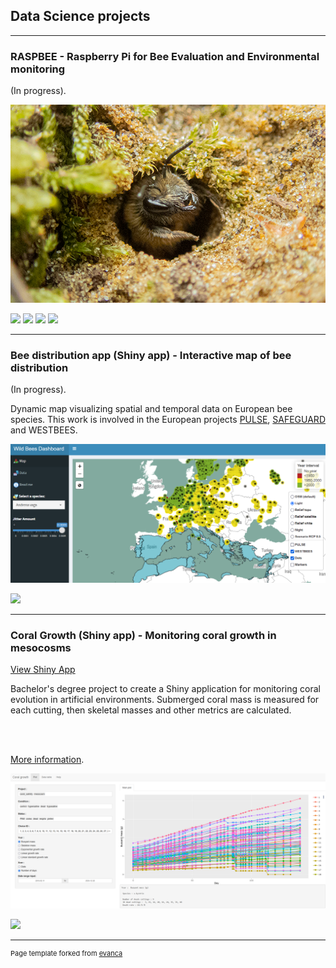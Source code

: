 ## Data Science projects

---
### RASPBEE - Raspberry Pi for Bee Evaluation and Environmental monitoring 
(In progress).


<img src="images/Colletes_cunicularius_PS_compress25pct.png?raw=true"/>

[![](https://img.shields.io/badge/Python-white?logo=Python)](#) [![](https://img.shields.io/badge/PyTorch-white?logo=PyTorch&logoColor=%23EE4C2C)](#) [![](https://img.shields.io/badge/numpy-white?logo=numpy&logoColor=%23013243)](#) [![](https://img.shields.io/badge/Pandas-white?logo=pandas&logoColor=%23150458)](#) 


---
### Bee distribution app (Shiny app) - Interactive map of bee distribution
(In progress).


Dynamic map visualizing spatial and temporal data on European bee species. This work is involved in the European projects <a href="https://www.iucnredlist.org/regions/european-red-list">PULSE</a>, <a href="https://www.safeguard.biozentrum.uni-wuerzburg.de/Default.aspx">SAFEGUARD</a> and WESTBEES.

<img src="images/Wild_Bees_Map.png?raw=true"/>

[![](https://img.shields.io/badge/R-white?logo=R&logoColor=%23276DC3)](#) 

---

### Coral Growth (Shiny app) - Monitoring coral growth in mesocosms
[View Shiny App](https://jack177.shinyapps.io/coralgrowth/)

Bachelor's degree project to create a Shiny application for monitoring coral evolution in artificial environments. Submerged coral mass is measured for each cutting, then skeletal masses and other metrics are calculated. 

<br><br>

<a href="https://econum.github.io/coral_growth001_book/">More information</a>.

<img src="images/Coral_Growth.png?raw=true"/>

[![](https://img.shields.io/badge/R-white?logo=R&logoColor=%23276DC3)](#) 



---
<p style="font-size:11px">Page template forked from <a href="https://github.com/evanca/quick-portfolio">evanca</a></p>
<!-- Remove above link if you don't want to attibute -->
